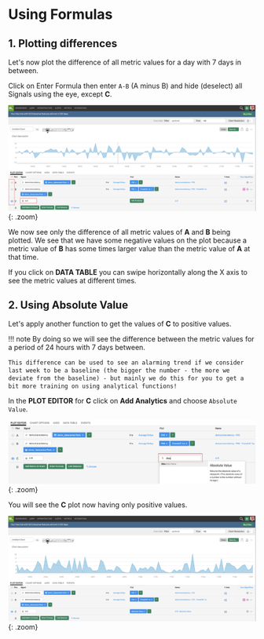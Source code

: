 # Using Formulas

## 1. Plotting differences

Let's now plot the difference of all metric values for a day with 7 days in between.

Click on Enter Formula then enter `A-B` (A minus B) and hide (deselect) all Signals using the eye, except **C**.

![Formulas](../images/module1/M1-l1-22.png){: .zoom}

We now see only the difference of all metric values of **A** and **B** being plotted. We see that we have some negative values on the plot because a metric value of **B** has some times larger value than the metric value of **A** at that time.

If you click on **DATA TABLE** you can swipe horizontally along the X axis to see the metric values at different times.

## 2. Using Absolute Value

Let's apply another function to get the values of **C** to positive values.

!!! note
    By doing so we will see the difference between the metric values for a period of 24 hours with 7 days between. 
    
    This difference can be used to see an alarming trend if we consider last week to be a baseline (the bigger the number - the more we deviate from the baseline) - but mainly we do this for you to get a bit more training on using analytical functions!

In the **PLOT EDITOR** for **C** click on **Add Analytics** and choose `Absolute Value`.

![Absolute Value](../images/module1/M1-l1-23.png){: .zoom}

You will see the **C** plot now having only positive values.

![Chart](../images/module1/M1-l1-24.png){: .zoom}
